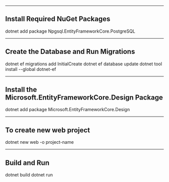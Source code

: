-------------------------------------------------
Install Required NuGet Packages
-------------------------------------------------
dotnet add package Npgsql.EntityFrameworkCore.PostgreSQL

-------------------------------------------------
Create the Database and Run Migrations
-------------------------------------------------
dotnet ef migrations add InitialCreate
dotnet ef database update
dotnet tool install --global dotnet-ef

-------------------------------------------------------
Install the Microsoft.EntityFrameworkCore.Design Package
-------------------------------------------------------
dotnet add package Microsoft.EntityFrameworkCore.Design

--------------------------------------------------------
To create new web project
--------------------------------------------------------
dotnet new web -o project-name

----------------------------------------------------------
Build and Run
----------------------------------------------------------
dotnet build
dotnet run
